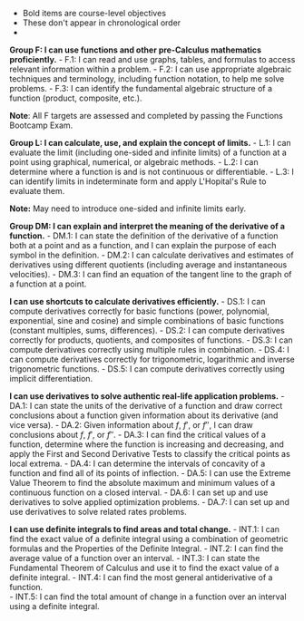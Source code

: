 - Bold items are course-level objectives 
- These don't appear in chronological order
- 

**Group F: I can use functions and other pre-Calculus mathematics proficiently.** 
    - F.1: I can read and use graphs, tables, and formulas to access relevant information within a problem. 
    - F.2: I can use appropriate algebraic techniques and terminology, including function notation, to help me solve problems. 
    - F.3: I can identify the fundamental algebraic structure of a function (product, composite, etc.). 

**Note**: All F targets are assessed and completed by passing the Functions Bootcamp Exam. 

**Group L: I can calculate, use, and explain the concept of limits.** 
    - L.1: I can evaluate the limit (including one-sided and infinite limits) of a function at a point using graphical, numerical, or algebraic methods. 
    - L.2: I can determine where a function is and is not continuous or differentiable. 
    - L.3: I can identify limits in indeterminate form and apply L'Hopital's Rule to evaluate them. 

**Note:** May need to introduce one-sided and infinite limits early. 

**Group DM: I can explain and interpret the meaning of the derivative of a function.** 
    - DM.1: I can state the definition of the derivative of a function both at a point and as a function, and I can explain the purpose of each symbol in the definition. 
    - DM.2: I can calculate derivatives and estimates of derivatives using different quotients (including average and instantaneous velocities). 
    - DM.3: I can find an equation of the tangent line to the graph of a function at a point. 

**I can use shortcuts to calculate derivatives efficiently.** 
    - DS.1: I can compute derivatives correctly for basic functions (power, polynomial, exponential, sine and cosine) and simple combinations of basic functions (constant multiples, sums, differences). 
    - DS.2: I can compute derivatives correctly for products, quotients, and composites of functions. 
    - DS.3: I can compute derivatives correctly using multiple rules in combination. 
    - DS.4: I can compute derivatives correctly for trigonometric, logarithmic and inverse trigonometric functions. 
    - DS.5: I can compute derivatives correctly using implicit differentiation. 

**I can use derivatives to solve authentic real-life application problems.** 
    - DA.1: I can state the units of the derivative of a function and draw correct conclusions about a function given information about its derivative (and vice versa).
    - DA.2: Given information about $f$, $f'$, or $f''$, I can draw conclusions about $f$, $f'$, or $f''$. 
    - DA.3: I can find the critical values of a function, determine where the function is increasing and decreasing, and apply the First and Second Derivative Tests to classify the critical points as local extrema. 
    - DA.4: I can determine the intervals of concavity of a function and find all of its points of inflection. 
    - DA.5: I can use the Extreme Value Theorem to find the absolute maximum and minimum values of a continuous function on a closed interval.
    - DA.6: I can set up and use derivatives to solve applied optimization problems. 
    - DA.7: I can set up and use derivatives to solve related rates problems. 

**I can use definite integrals to find areas and total change.** 
    - INT.1: I can find the exact value of a definite integral using a combination of geometric formulas and the Properties of the Definite Integral.
    - INT.2: I can find the average value of a function over an interval. 
    - INT.3: I can state the Fundamental Theorem of Calculus and use it to find the exact value of a definite integral.
    - INT.4: I can find the most general antiderivative of a function.  
    - INT.5: I can find the total amount of change in a function over an interval using a definite integral. 